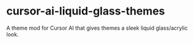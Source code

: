 # cursor-ai-liquid-glass-themes
A theme mod for Cursor AI that gives themes a sleek liquid glass/acrylic look.

